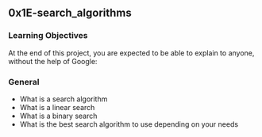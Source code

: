 ## 0x1E-search_algorithms

### Learning Objectives
At the end of this project, you are expected to be able to explain to anyone, without the help of Google:

### General
* What is a search algorithm
* What is a linear search
* What is a binary search
* What is the best search algorithm to use depending on your needs
